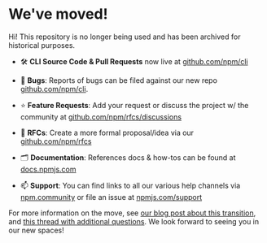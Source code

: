 # We've moved!

Hi! This repository is no longer being used and has been archived for historical purposes.

* 🛠 **CLI Source Code & Pull Requests** now live at [github.com/npm/cli](https://github.com/npm/cli)

* 🐞 **Bugs**: Reports of bugs can be filed against our new repo [github.com/npm/cli](https://github.com/npm/cli/issues/new/choose).

* ⭐️ **Feature Requests**: Add your request or discuss the project w/ the community at [github.com/npm/rfcs/discussions](https://github.com/npm/rfcs/discussions)

* 📃 **RFCs**: Create a more formal proposal/idea via our [github.com/npm/rfcs](https://github.com/npm/rfcs)

* 🗂 **Documentation**: References docs & how-tos can be found at [docs.npmjs.com](https://docs.npmjs.com/)

* 📫 **Support**: You can find links to all our various help channels via [npm.community](https://npm.community/) or file an issue at [npmjs.com/support](https://www.npmjs.com/support)

For more information on the move, see [our blog post about this transition](https://blog.npmjs.org/post/175587538995/announcing-npmcommunity), and [this thread with additional questions](https://npm.community/t/request-for-more-details-about-moving-from-github-issues-to-npm-community/309). We look forward to seeing you in our new spaces!
